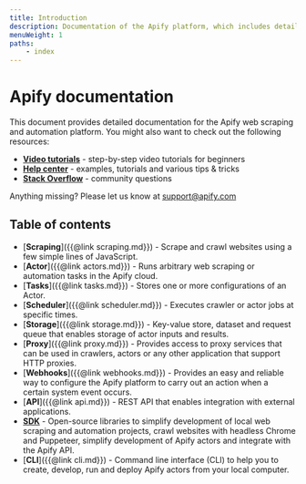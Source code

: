 ```yaml
---
title: Introduction
description: Documentation of the Apify platform, which includes detailed description of Crawler, Actor, Storage, SDK and API.
menuWeight: 1
paths:
    - index
---
```


# Apify documentation

This document provides detailed documentation for the Apify web scraping and automation platform. You might also want to check out the following resources:

*   [**Video tutorials**](https://www.youtube.com/apify) - step-by-step video tutorials for beginners
*   [**Help center**](https://help.apify.com/) - examples, tutorials and various tips & tricks
*   [**Stack Overflow**](https://stackoverflow.com/questions/tagged/apify) - community questions

Anything missing? Please let us know at [support@apify.com](mailto:support@apify.com)

## [](#table-of-contents)Table of contents

*   [**Scraping**]({{@link scraping.md}}) - Scrape and crawl websites using a few simple lines of JavaScript.
*   [**Actor**]({{@link actors.md}}) - Runs arbitrary web scraping or automation tasks in the Apify cloud.
*   [**Tasks**]({{@link tasks.md}}) - Stores one or more configurations of an Actor.
*   [**Scheduler**]({{@link scheduler.md}}) - Executes crawler or actor jobs at specific times.
*   [**Storage**]({{@link storage.md}}) - Key-value store, dataset and request queue that enables storage of actor inputs and results.
*   [**Proxy**]({{@link proxy.md}}) - Provides access to proxy services that can be used in crawlers, actors or any other application that support HTTP proxies.
*   [**Webhooks**]({{@link webhooks.md}}) - Provides an easy and reliable way to configure the Apify platform to carry out an action when a certain system event occurs.
*   [**API**]({{@link api.md}}) - REST API that enables integration with external applications.
*   [**SDK**](https://sdk.apify.com) - Open-source libraries to simplify development of local web scraping and automation projects, crawl websites with headless Chrome and Puppeteer, simplify development of Apify actors and integrate with the Apify API.
*   [**CLI**]({{@link cli.md}}) - Command line interface (CLI) to help you to create, develop, run and deploy Apify actors from your local computer.

